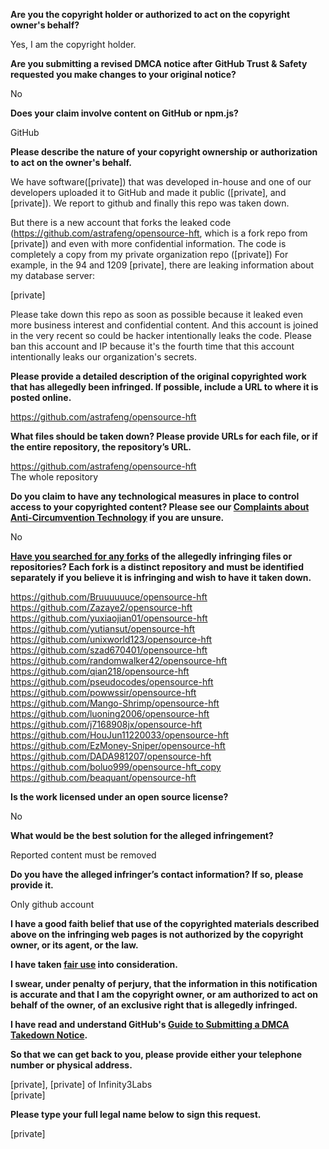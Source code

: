 **Are you the copyright holder or authorized to act on the copyright owner's behalf?**

Yes, I am the copyright holder.

**Are you submitting a revised DMCA notice after GitHub Trust & Safety requested you make changes to your original notice?**

No

**Does your claim involve content on GitHub or npm.js?**

GitHub

**Please describe the nature of your copyright ownership or authorization to act on the owner's behalf.**

We have software([private]) that was developed in-house and one of our developers uploaded it to GitHub and made it public ([private], and [private]). We report to github and finally this repo was taken down.

But there is a new account that forks the leaked code (https://github.com/astrafeng/opensource-hft, which is a fork repo from [private]) and even with more confidential information. The code is completely a copy from my private organization repo ([private])
For example, in the 94 and 1209 [private], there are leaking information about my database server:  

[private]

Please take down this repo as soon as possible because it leaked even more business interest and confidential content. And this account is joined in the very recent so could be hacker intentionally leaks the code. Please ban this account and IP because it's the fourth time that this account intentionally leaks our organization's secrets.

**Please provide a detailed description of the original copyrighted work that has allegedly been infringed. If possible, include a URL to where it is posted online.**

https://github.com/astrafeng/opensource-hft

**What files should be taken down? Please provide URLs for each file, or if the entire repository, the repository’s URL.**

https://github.com/astrafeng/opensource-hft  
The whole repository

**Do you claim to have any technological measures in place to control access to your copyrighted content? Please see our <a href="https://docs.github.com/articles/guide-to-submitting-a-dmca-takedown-notice#complaints-about-anti-circumvention-technology">Complaints about Anti-Circumvention Technology</a> if you are unsure.**

No

**<a href="https://docs.github.com/articles/dmca-takedown-policy#b-what-about-forks-or-whats-a-fork">Have you searched for any forks</a> of the allegedly infringing files or repositories? Each fork is a distinct repository and must be identified separately if you believe it is infringing and wish to have it taken down.**

https://github.com/Bruuuuuuce/opensource-hft  
https://github.com/Zazaye2/opensource-hft  
https://github.com/yuxiaojian01/opensource-hft  
https://github.com/yutiansut/opensource-hft  
https://github.com/unixworld123/opensource-hft  
https://github.com/szad670401/opensource-hft  
https://github.com/randomwalker42/opensource-hft  
https://github.com/qian218/opensource-hft  
https://github.com/pseudocodes/opensource-hft  
https://github.com/powwssir/opensource-hft  
https://github.com/Mango-Shrimp/opensource-hft  
https://github.com/luoning2006/opensource-hft  
https://github.com/j7168908jx/opensource-hft  
https://github.com/HouJun11220033/opensource-hft  
https://github.com/EzMoney-Sniper/opensource-hft  
https://github.com/DADA981207/opensource-hft  
https://github.com/boluo999/opensource-hft_copy  
https://github.com/beaquant/opensource-hft  

**Is the work licensed under an open source license?**

No

**What would be the best solution for the alleged infringement?**

Reported content must be removed

**Do you have the alleged infringer’s contact information? If so, please provide it.**

Only github account

**I have a good faith belief that use of the copyrighted materials described above on the infringing web pages is not authorized by the copyright owner, or its agent, or the law.**

**I have taken <a href="https://www.lumendatabase.org/topics/22">fair use</a> into consideration.**

**I swear, under penalty of perjury, that the information in this notification is accurate and that I am the copyright owner, or am authorized to act on behalf of the owner, of an exclusive right that is allegedly infringed.**

**I have read and understand GitHub's <a href="https://docs.github.com/articles/guide-to-submitting-a-dmca-takedown-notice/">Guide to Submitting a DMCA Takedown Notice</a>.**

**So that we can get back to you, please provide either your telephone number or physical address.**

[private], [private] of Infinity3Labs  
[private]  

**Please type your full legal name below to sign this request.**

[private]  
